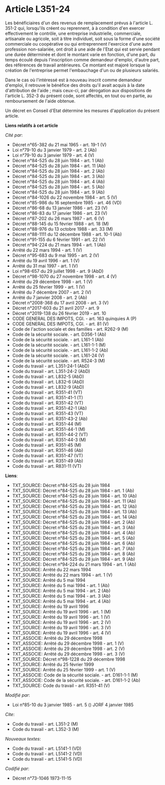 # Article L351-24

Les bénéficiaires d'un des revenus de remplacement prévus à l'article L. 351-2 qui, lorsqu'ils créent ou reprennent, à à
condition d'en exercer effectivement le contrôle, une entreprise industrielle, commerciale, artisanale ou agricole, soit à
titre individuel, soit sous la forme d'une société commerciale ou coopérative ou qui entreprennent l'exercice d'une autre
profession non-salariée, ont droit à une aide de l'Etat qui est servie pendant une durée déterminée et dont le montant varie
en fonction, d'une part, du temps écoulé depuis l'inscription comme demandeur d'emploi, d'autre part, des références de
travail antérieures. Ce montant est majoré lorsque la création de l'entreprise permet l'embauchage d'un ou de plusieurs
salariés.

Dans le cas où l'intéressé est à nouveau inscrit comme demandeur d'emploi, il retrouve le bénéfice des droits qu'il avait
acquis à la date d'attribution de l'aide ; mais ceux-ci, par dérogation aux dispositions de l'article L. 352-3 du présent
code, sont affectés, en tout ou en partie, au remboursement de l'aide obtenue.

Un décret en Conseil d'Etat détermine les mesures d'application du présent article.

**Liens relatifs à cet article**

_Cité par_:

  - Décret n°65-382 du 21 mai 1965 - art. 19-1 (V)
  - Loi n°79-10 du 3 janvier 1979 - art. 2 (Ab)
  - Loi n°79-10 du 3 janvier 1979 - art. 4 (V)
  - Décret n°84-525 du 28 juin 1984 - art. 1 (Ab)
  - Décret n°84-525 du 28 juin 1984 - art. 11 (Ab)
  - Décret n°84-525 du 28 juin 1984 - art. 2 (Ab)
  - Décret n°84-525 du 28 juin 1984 - art. 3 (Ab)
  - Décret n°84-525 du 28 juin 1984 - art. 4 (Ab)
  - Décret n°84-525 du 28 juin 1984 - art. 5 (Ab)
  - Décret n°84-525 du 28 juin 1984 - art. 9 (Ab)
  - Décret n°84-1026 du 22 novembre 1984 - art. 5 (V)
  - Décret n°85-986 du 16 septembre 1985 - art. 46 (VD)
  - Décret n°86-68 du 13 janvier 1986 - art. 23 (V)
  - Décret n°86-83 du 17 janvier 1986 - art. 23 (V)
  - Décret n°87-202 du 26 mars 1987 - art. 6 (V)
  - Décret n°88-145 du 15 février 1988 - art. 18 (M)
  - Décret n°88-976 du 13 octobre 1988 - art. 33 (M)
  - Décret n°88-1111 du 12 décembre 1988 - art. 10-1 (Ab)
  - Décret n°91-155 du 6 février 1991 - art. 22 (V)
  - Décret n°94-224 du 21 mars 1994 - art. 1 (Ab)
  - Arrêté du 22 mars 1994 - art. 1 (V)
  - Décret n°95-683 du 9 mai 1995 - art. 2 (V)
  - Arrêté du 19 avril 1996 - art. 1 (V)
  - Arrêté du 31 mai 1997 - art. 1 (V)
  - Loi n°98-657 du 29 juillet 1998 - art. 9 (AbD)
  - Décret n°98-1070 du 27 novembre 1998 - art. 4 (V)
  - Arrêté du 29 décembre 1998 - art. 1 (V)
  - Arrêté du 25 février 1999 - art. 1 (V)
  - Arrêté du 7 décembre 2007 - art. 2 (V)
  - Arrêté du 7 janvier 2008 - art. 2 (Ab)
  - Décret n°2008-368 du 17 avril 2008 - art. 3 (V)
  - Décret n°2017-603 du 21 avril 2017 - art. 9
  - Décret n°2019-138 du 26 février 2019 - art. 10
  - CODE GENERAL DES IMPOTS, CGI. - art. 163 quinquies A (P)
  - CODE GENERAL DES IMPOTS, CGI. - art. 81 (V)
  - Code de l'action sociale et des familles - art. R262-9 (M)
  - Code de la sécurité sociale. - art. D356-1 (Ab)
  - Code de la sécurité sociale. - art. L161-1 (Ab)
  - Code de la sécurité sociale. - art. L161-1-1 (M)
  - Code de la sécurité sociale. - art. L161-1-2 (Ab)
  - Code de la sécurité sociale. - art. L161-24 (V)
  - Code de la sécurité sociale. - art. R524-3 (M)
  - Code du travail - art. L351-24-1 (AbD)
  - Code du travail - art. L351-24-2 (AbD)
  - Code du travail - art. L832-5 (AbD)
  - Code du travail - art. L832-6 (AbD)
  - Code du travail - art. L832-9 (AbD)
  - Code du travail - art. R351-41 (VT)
  - Code du travail - art. R351-41-1 (T)
  - Code du travail - art. R351-42 (VT)
  - Code du travail - art. R351-42-1 (Ab)
  - Code du travail - art. R351-43 (VT)
  - Code du travail - art. R351-43-2 (Ab)
  - Code du travail - art. R351-44 (M)
  - Code du travail - art. R351-44-1 (M)
  - Code du travail - art. R351-44-2 (VT)
  - Code du travail - art. R351-44-3 (M)
  - Code du travail - art. R351-45 (M)
  - Code du travail - art. R351-46 (Ab)
  - Code du travail - art. R351-47 (VT)
  - Code du travail - art. R351-49 (Ab)
  - Code du travail - art. R831-11 (VT)

**Liens**:

  - TXT_SOURCE: Décret n°84-525 du 28 juin 1984
  - TXT_SOURCE: Décret n°84-525 du 28 juin 1984 - art. 1 (Ab)
  - TXT_SOURCE: Décret n°84-525 du 28 juin 1984 - art. 10 (Ab)
  - TXT_SOURCE: Décret n°84-525 du 28 juin 1984 - art. 11 (Ab)
  - TXT_SOURCE: Décret n°84-525 du 28 juin 1984 - art. 12 (Ab)
  - TXT_SOURCE: Décret n°84-525 du 28 juin 1984 - art. 13 (Ab)
  - TXT_SOURCE: Décret n°84-525 du 28 juin 1984 - art. 14 (Ab)
  - TXT_SOURCE: Décret n°84-525 du 28 juin 1984 - art. 2 (Ab)
  - TXT_SOURCE: Décret n°84-525 du 28 juin 1984 - art. 3 (Ab)
  - TXT_SOURCE: Décret n°84-525 du 28 juin 1984 - art. 4 (Ab)
  - TXT_SOURCE: Décret n°84-525 du 28 juin 1984 - art. 5 (Ab)
  - TXT_SOURCE: Décret n°84-525 du 28 juin 1984 - art. 6 (Ab)
  - TXT_SOURCE: Décret n°84-525 du 28 juin 1984 - art. 7 (Ab)
  - TXT_SOURCE: Décret n°84-525 du 28 juin 1984 - art. 8 (Ab)
  - TXT_SOURCE: Décret n°84-525 du 28 juin 1984 - art. 9 (Ab)
  - TXT_SOURCE: Décret n°94-224 du 21 mars 1994 - art. 1 (Ab)
  - TXT_SOURCE: Arrêté du 22 mars 1994
  - TXT_SOURCE: Arrêté du 22 mars 1994 - art. 1 (V)
  - TXT_SOURCE: Arrêté du 5 mai 1994
  - TXT_SOURCE: Arrêté du 5 mai 1994 - art. 1 (Ab)
  - TXT_SOURCE: Arrêté du 5 mai 1994 - art. 2 (Ab)
  - TXT_SOURCE: Arrêté du 5 mai 1994 - art. 3 (Ab)
  - TXT_SOURCE: Arrêté du 5 mai 1994 - art. 4 (Ab)
  - TXT_SOURCE: Arrêté du 19 avril 1996
  - TXT_SOURCE: Arrêté du 19 avril 1996 - art. 1 (M)
  - TXT_SOURCE: Arrêté du 19 avril 1996 - art. 1 (V)
  - TXT_SOURCE: Arrêté du 19 avril 1996 - art. 2 (V)
  - TXT_SOURCE: Arrêté du 19 avril 1996 - art. 3 (V)
  - TXT_SOURCE: Arrêté du 19 avril 1996 - art. 4 (V)
  - TXT_ASSOCIE: Arrêté du 29 décembre 1998
  - TXT_ASSOCIE: Arrêté du 29 décembre 1998 - art. 1 (V)
  - TXT_ASSOCIE: Arrêté du 29 décembre 1998 - art. 2 (V)
  - TXT_ASSOCIE: Arrêté du 29 décembre 1998 - art. 3 (V)
  - TXT_SOURCE: Décret n°98-1228 du 29 décembre 1998
  - TXT_SOURCE: Arrêté du 25 février 1999
  - TXT_SOURCE: Arrêté du 25 février 1999 - art. 1 (V)
  - TXT_ASSOCIE: Code de la sécurité sociale. - art. D161-1-1 (M)
  - TXT_ASSOCIE: Code de la sécurité sociale. - art. D161-1-2 (Ab)
  - TXT_SOURCE: Code du travail - art. R351-41 (V)

_Modifié par_:

  - Loi n°85-10 du 3 janvier 1985 - art. 5 () JORF 4 janvier 1985

_Cite_:

  - Code du travail - art. L351-2 (M)
  - Code du travail - art. L352-3 (M)

_Nouveaux textes_:

  - Code du travail - art. L5141-1 (VD)
  - Code du travail - art. L5141-2 (VD)
  - Code du travail - art. L5141-5 (VD)

_Codifié par_:

  - Décret n°73-1046 1973-11-15
